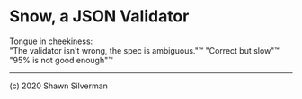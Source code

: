 # Snow, a JSON Validator

Tongue in cheekiness:\
"The validator isn't wrong, the spec is ambiguous."™
"Correct but slow"™
"95% is not good enough"™

---
(c) 2020 Shawn Silverman
